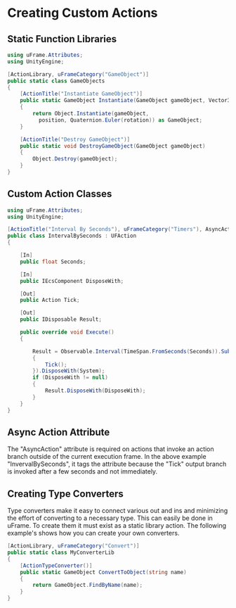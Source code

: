 # Creating Custom Actions

## Static Function Libraries
```cs
using uFrame.Attributes;
using UnityEngine;

[ActionLibrary, uFrameCategory("GameObject")]
public static class GameObjects
{
    [ActionTitle("Instantiate GameObject")]
    public static GameObject Instantiate(GameObject gameObject, Vector3 position, Vector3 rotation)
    {
        return Object.Instantiate(gameObject,
          position, Quaternion.Euler(rotation)) as GameObject;
    }

    [ActionTitle("Destroy GameObject")]
    public static void DestroyGameObject(GameObject gameObject)
    {
        Object.Destroy(gameObject);
    }
}
```

## Custom Action Classes
```cs
using uFrame.Attributes;
using UnityEngine;

[ActionTitle("Interval By Seconds"), uFrameCategory("Timers"), AsyncAction]
public class IntervalBySeconds : UFAction
{

    [In]
    public float Seconds;

    [In]
    public IEcsComponent DisposeWith;

    [Out]
    public Action Tick;

    [Out]
    public IDisposable Result;

    public override void Execute()
    {

        Result = Observable.Interval(TimeSpan.FromSeconds(Seconds)).Subscribe(_ =>
        {
            Tick();
        }).DisposeWith(System);
        if (DisposeWith != null)
        {
            Result.DisposeWith(DisposeWith);
        }
    }
}
```

## Async Action Attribute
The "AsyncAction" attribute is required on actions that invoke an action branch outside of the current execution frame. In the above example "InvervalBySeconds", it tags the attribute because the "Tick" output branch is invoked after a few seconds and not immediately.

## Creating Type Converters
Type converters make it easy to connect various out and ins and minimizing the effort of converting to a necessary type.  This can easily be done in uFrame. To create them it must exist as a static library action.  The following example's shows how you can create your own converters.
```cs
[ActionLibrary, uFrameCategory("Convert")]
public static class MyConverterLib
{
    [ActionTypeConverter()]
    public static GameObject ConvertToObject(string name)
    {
        return GameObject.FindByName(name);
    }
}
```
